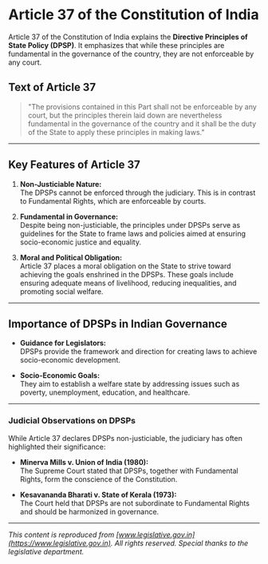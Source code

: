 # Article 37 of the Constitution of India

Article 37 of the Constitution of India explains the **Directive Principles of State Policy (DPSP)**. It emphasizes that while these principles are fundamental in the governance of the country, they are not enforceable by any court.

## Text of Article 37

> "The provisions contained in this Part shall not be enforceable by any court, but the principles therein laid down are nevertheless fundamental in the governance of the country and it shall be the duty of the State to apply these principles in making laws."

---

## Key Features of Article 37

1. **Non-Justiciable Nature:**  
   The DPSPs cannot be enforced through the judiciary. This is in contrast to Fundamental Rights, which are enforceable by courts.

2. **Fundamental in Governance:**  
   Despite being non-justiciable, the principles under DPSPs serve as guidelines for the State to frame laws and policies aimed at ensuring socio-economic justice and equality.

3. **Moral and Political Obligation:**  
   Article 37 places a moral obligation on the State to strive toward achieving the goals enshrined in the DPSPs. These goals include ensuring adequate means of livelihood, reducing inequalities, and promoting social welfare.

---

## Importance of DPSPs in Indian Governance

* **Guidance for Legislators:**  
  DPSPs provide the framework and direction for creating laws to achieve socio-economic development.

* **Socio-Economic Goals:**  
  They aim to establish a welfare state by addressing issues such as poverty, unemployment, education, and healthcare.

---

### Judicial Observations on DPSPs

While Article 37 declares DPSPs non-justiciable, the judiciary has often highlighted their significance:

* **Minerva Mills v. Union of India (1980):**  
  The Supreme Court stated that DPSPs, together with Fundamental Rights, form the conscience of the Constitution.

* **Kesavananda Bharati v. State of Kerala (1973):**  
  The Court held that DPSPs are not subordinate to Fundamental Rights and should be harmonized in governance.

---

*This content is reproduced from [www.legislative.gov.in](https://www.legislative.gov.in). All rights reserved. Special thanks to the legislative department.*
